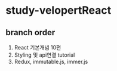 # study-velopertReact

## branch order

<ol>
    <li>React 기본개념 10편 </li>
    <li>Styling 및 api연결 tutorial </li>
    <li>Redux, immutable.js, immer.js </li>
</ol>
